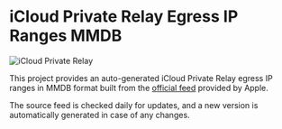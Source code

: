 
# iCloud Private Relay Egress IP Ranges MMDB

![iCloud Private Relay](https://support.apple.com/library/content/dam/edam/applecare/images/en_US/icloud/icloud-private-relay-how-private-relay-works-path-through-relays.png)

This project provides an auto-generated iCloud Private Relay egress IP ranges in MMDB format built from the [official feed](https://mask-api.icloud.com/egress-ip-ranges.csv) provided by Apple.

The source feed is checked daily for updates, and a new version is automatically generated in case of any changes.
